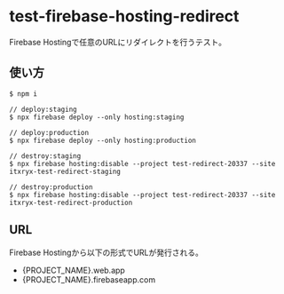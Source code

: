 # test-firebase-hosting-redirect

Firebase Hostingで任意のURLにリダイレクトを行うテスト。

## 使い方

```
$ npm i

// deploy:staging
$ npx firebase deploy --only hosting:staging

// deploy:production
$ npx firebase deploy --only hosting:production

// destroy:staging
$ npx firebase hosting:disable --project test-redirect-20337 --site itxryx-test-redirect-staging

// destroy:production
$ npx firebase hosting:disable --project test-redirect-20337 --site itxryx-test-redirect-production

```

## URL

Firebase Hostingから以下の形式でURLが発行される。

- {PROJECT_NAME}.web.app
- {PROJECT_NAME}.firebaseapp.com
